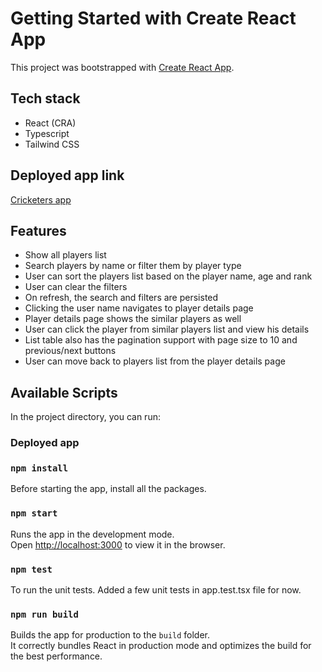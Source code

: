 # Getting Started with Create React App

This project was bootstrapped with [Create React App](https://github.com/facebook/create-react-app).

## Tech stack

- React (CRA)
- Typescript
- Tailwind CSS

## Deployed app link

[Cricketers app](https://cricketers-app-typescript-tailwind.vercel.app/)

## Features

- Show all players list
- Search players by name or filter them by player type
- User can sort the players list based on the player name, age and rank
- User can clear the filters
- On refresh, the search and filters are persisted
- Clicking the user name navigates to player details page
- Player details page shows the similar players as well
- User can click the player from similar players list and view his details
- List table also has the pagination support with page size to 10 and previous/next buttons
- User can move back to players list from the player details page

## Available Scripts

In the project directory, you can run:

### Deployed app

### `npm install`

Before starting the app, install all the packages.

### `npm start`

Runs the app in the development mode.\
Open [http://localhost:3000](http://localhost:3000) to view it in the browser.

### `npm test`

To run the unit tests. Added a few unit tests in app.test.tsx file for now.

### `npm run build`

Builds the app for production to the `build` folder.\
It correctly bundles React in production mode and optimizes the build for the best performance.
